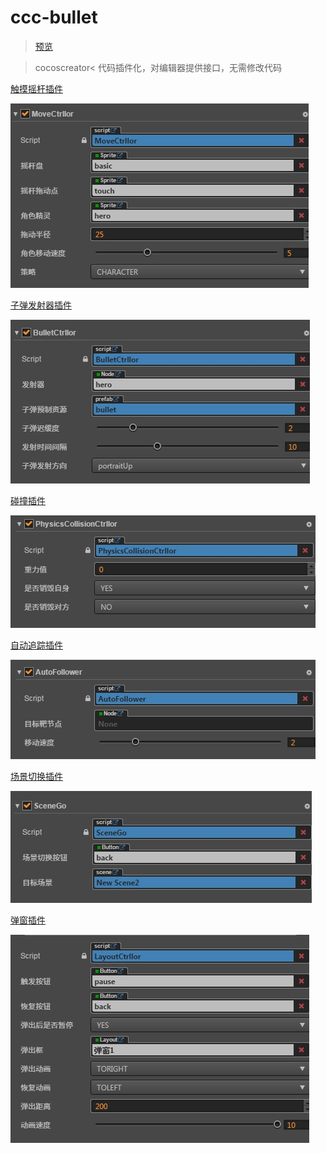 # ccc-bullet
> [预览](https://saber2pr.github.io/MyWeb/build/RandPlat/build/web-mobile)   

> cocoscreator&lt; 代码插件化，对编辑器提供接口，无需修改代码

[触摸摇杆插件](https://github.com/Saber2pr/ccc-bullet/blob/master/assets/script/MoveCtrllor.js)
   
   ![loading](https://github.com/Saber2pr/MyWeb/raw/master/resource/MoveCtrllor.jpg)   
   
[子弹发射器插件](https://github.com/Saber2pr/ccc-bullet/blob/master/assets/script/BulletCtrllor.js)
   
   ![loading](https://github.com/Saber2pr/MyWeb/raw/master/resource/Bullet.jpg)
   
   [碰撞插件](https://github.com/Saber2pr/ccc-bullet/blob/master/assets/script/PhysicsCollisionCtrllor.js)   
   
![loading](https://github.com/Saber2pr/MyWeb/raw/master/resource/collision.jpg)
   
   [自动追踪插件](https://github.com/Saber2pr/ccc-bullet/blob/master/assets/script/AutoFollower.js)
   
   ![loading](https://github.com/Saber2pr/MyWeb/blob/master/resource/follow.jpg)   
   
[场景切换插件](https://github.com/Saber2pr/ccc-bullet/blob/master/assets/script/SceneGo.js)
   
   ![loading](https://github.com/Saber2pr/MyWeb/raw/master/resource/scenego.jpg)   
   
[弹窗插件](https://github.com/Saber2pr/ccc-bullet/blob/master/assets/script/LayoutCtrllor.js)
   
   ![loading](https://github.com/Saber2pr/MyWeb/raw/master/resource/LayoutCtrllor.jpg)

